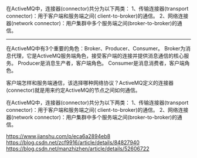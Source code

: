 在ActiveMQ中，连接器(connector)共分为以下两类：
1、传输连接器(transport connector)：用于客户端和服务端之间( client-to-broker)的通信。
2、网络连接器(network connector)：用户集群中多个服务端之间(broker-to-broker)的通信。


---------------------------------------------------------------------------------------------------------------------
在ActiveMQ中有3个重要的角色：Broker、Producer、Consumer。
Broker为消息代理，它是ActiveMQ服务端角色，接受客户端的连接并提供消息通信的核心服务。
Producer是消息生产者，客户端角色。
Consumer是消息消费者，客户端角色。

客户端怎样和服务端通信，该选择哪种网络协议？ActiveMQ定义的连接器(connector)就是用来约定ActiveMQ的节点之间如何通信。

在ActiveMQ中，连接器(connector)共分为以下两类：
1、传输连接器(transport connector)：用于客户端和服务端之间( client-to-broker)的通信。
2、网络连接器(network connector)：用户集群中多个服务端之间(broker-to-broker)的通信。


https://www.jianshu.com/p/eca6a2894eb8
https://blog.csdn.net/zcf9916/article/details/84827940
https://blog.csdn.net/manzhizhen/article/details/52606722


